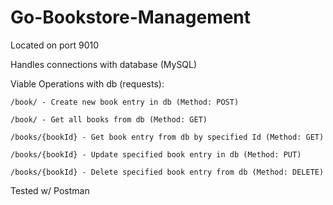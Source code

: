 # Go-Bookstore-Management

Located on port 9010

Handles connections with database (MySQL)

Viable Operations with db (requests): 
```
/book/ - Create new book entry in db (Method: POST)
```
```
/book/ - Get all books from db (Method: GET)
```
```
/books/{bookId} - Get book entry from db by specified Id (Method: GET)
```
```
/books/{bookId} - Update specified book entry in db (Method: PUT)
```
```
/books/{bookId} - Delete specified book entry from db (Method: DELETE)
```

Tested w/ Postman
